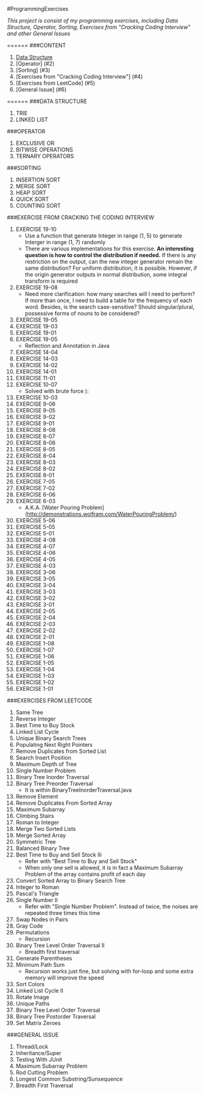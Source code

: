 #ProgrammingExercises

*This project is consist of my programming exercises, including Data Structure, Operator, Sorting, Exercises from "Cracking Coding Interview" and other General Issues*

======
###CONTENT
1. [Data Structure](#1)
2. [Operator] (#2)
3. [Sorting] (#3)
4. [Exercises from "Cracking Coding Interview"] (#4)
5. [Exercises from LeetCode] (#5)
6. [General Issue] (#6)
 
======
###<a name="1"></a>DATA STRUCTURE
1. TRIE
2. LINKED LIST

###<a name="2"></a>OPERATOR
1. EXCLUSIVE OR
2. BITWISE OPERATIONS
3. TERNARY OPERATORS

###<a name="3"></a>SORTING
1. INSERTION SORT
2. MERGE SORT
3. HEAP SORT
4. QUICK SORT
5. COUNTING SORT

###<a name="4"></a>EXERCISE FROM CRACKING THE CODING INTERVIEW
1. EXERCISE 19-10
    - Use a function that generate Integer in range (1, 5) to generate Interger in range (1, 7) randomly
    - There are various implementations for this exercise. **An interesting question is how to control the distribution if needed.** If there is any restriction on the output, can the new integer generator remain the same distribution? For uniform distribution, it is possible. However, if the origin generator outputs in normal distribution, some integral transform is required
2. EXERCISE 19-08
    - Need more clarification: how many searches will I need to perform? If more than once, I need to build a table for the frequency of each word. Besides, is the search case-sensitive? Should singular/plural, possessive forms of nouns to be considered?
3. EXERCISE 19-05
4. EXERCISE 19-03
5. EXERCISE 19-01
6. EXERCISE 19-05
    - Reflection and Annotation in Java
7. EXERCISE 14-04
8. EXERCISE 14-03
9. EXERCISE 14-02
10. EXERCISE 14-01
11. EXERCISE 11-01
12. EXERCISE 10-07
    - Solved with brute force ):
13. EXERCISE 10-03
14. EXERCISE 9-06
15. EXERCISE 9-05
16. EXERCISE 9-02
17. EXERCISE 9-01
18. EXERCISE 8-08
19. EXERCISE 8-07
20. EXERCISE 8-06
21. EXERCISE 8-05
22. EXERCISE 8-04
23. EXERCISE 8-03
24. EXERCISE 8-02
25. EXERCISE 8-01
26. EXERCISE 7-05
27. EXERCISE 7-02
28. EXERCISE 6-06
29. EXERCISE 6-03
    - A.K.A. [Water Pouring Problem] (http://demonstrations.wolfram.com/WaterPouringProblem/)
30. EXERCISE 5-06
31. EXERCISE 5-05
32. EXERCISE 5-01
33. EXERCISE 4-08
34. EXERCISE 4-07
35. EXERCISE 4-06
36. EXERCISE 4-05
37. EXERCISE 4-03
38. EXERCISE 3-06
39. EXERCISE 3-05
40. EXERCISE 3-04
41. EXERCISE 3-03
42. EXERCISE 3-02
43. EXERCISE 3-01
44. EXERCISE 2-05
45. EXERCISE 2-04
46. EXERCISE 2-03
47. EXERCISE 2-02
48. EXERCISE 2-01
49. EXERCISE 1-08
50. EXERCISE 1-07
51. EXERCISE 1-06
52. EXERCISE 1-05
53. EXERCISE 1-04
54. EXERCISE 1-03
55. EXERCISE 1-02
56. EXERCISE 1-01

###<a name="5"></a>EXERCISES FROM LEETCODE
1. Same Tree
2. Reverse Integer
3. Best Time to Buy Stock
4. Linked List Cycle
5. Unique Binary Search Trees
6. Populating Next Right Pointers
7. Remove Duplicates from Sorted List
8. Search Insert Position
9. Maximum Depth of Tree
10. Single Number Problem
11. Binary Tree Inorder Traversal
12. Binary Tree Preorder Traversal
    - It is within BinaryTreeInorderTraversal.java
13. Remove Element
14. Remove Duplicates From Sorted Array
15. Maximum Subarray
16. Climbing Stairs
17. Roman to Integer
18. Merge Two Sorted Lists
19. Merge Sorted Array
20. Symmetric Tree
21. Balanced Binary Tree
22. Best Time to Buy and Sell Stock IIi
    - Refer with "Best Time to Buy and Sell Stock"
    - When only one sell is allowed, it is in fact a Maximum Subarray Problem of the array contains profit of each day
23. Convert Sorted Array to Binary Search Tree
24. Integer to Roman
25. Pascal's Triangle
26. Single Number II
    - Refer with "Single Number Problem". Instead of twice, the noises are repeated three times this time
27. Swap Nodes in Pairs
28. Gray Code
29. Permutations
    - Recursion
30. Binary Tree Level Order Traversal II
    - Breadth first traversal
32. Generate Parentheses
33. Minimum Path Sum
    - Recursion works just fine, but solving with for-loop and some extra memory will improve the speed
34. Sort Colors
35. Linked List Cycle II
36. Rotate Image
37. Unique Paths
38. Binary Tree Level Order Traversal
39. Binary Tree Postorder Traversal
40. Set Matrix Zeroes


###<a name="6"></a>GENERAL ISSUE
1. Thread/Lock
2. Inheritance/Super
3. Testing With JUnit
4. Maximum Subarray Problem
5. Rod Cutting Problem
6. Longest Common Substring/Sunsequence
7. Breadth First Traversal
